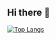 ## Hi there 👋

[![Top Langs](https://github-readme-stats.vercel.app/api/top-langs/?username=gwon08)](https://github.com/anuraghazra/github-readme-stats)
